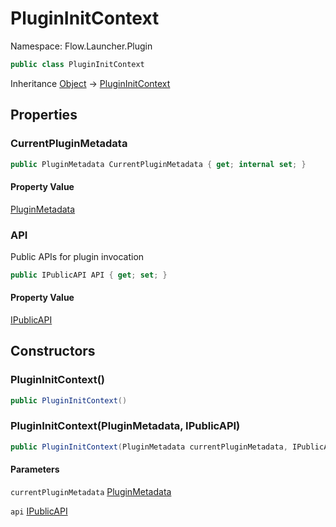 # PluginInitContext

Namespace: Flow.Launcher.Plugin



```csharp
public class PluginInitContext
```

Inheritance [Object](https://docs.microsoft.com/en-us/dotnet/api/system.object) → [PluginInitContext](./flow.launcher.plugin.plugininitcontext.md)

## Properties

### **CurrentPluginMetadata**



```csharp
public PluginMetadata CurrentPluginMetadata { get; internal set; }
```

#### Property Value

[PluginMetadata](./flow.launcher.plugin.pluginmetadata.md)<br>

### **API**

Public APIs for plugin invocation

```csharp
public IPublicAPI API { get; set; }
```

#### Property Value

[IPublicAPI](./flow.launcher.plugin.ipublicapi.md)<br>

## Constructors

### **PluginInitContext()**



```csharp
public PluginInitContext()
```

### **PluginInitContext(PluginMetadata, IPublicAPI)**



```csharp
public PluginInitContext(PluginMetadata currentPluginMetadata, IPublicAPI api)
```

#### Parameters

`currentPluginMetadata` [PluginMetadata](./flow.launcher.plugin.pluginmetadata.md)<br>

`api` [IPublicAPI](./flow.launcher.plugin.ipublicapi.md)<br>
